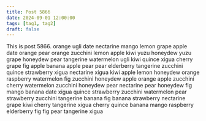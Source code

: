 ```yaml
---
title: Post 5866
date: 2024-09-01 12:00:00
tags: [tag1, tag2]
draft: false
---
```

This is post 5866.
orange
ugli
date
nectarine
mango
lemon
grape
apple
date
orange
pear
orange
zucchini
lemon
apple
kiwi
yuzu
honeydew
yuzu
grape
honeydew
pear
tangerine
watermelon
ugli
kiwi
quince
xigua
cherry
grape
fig
apple
banana
apple
pear
pear
elderberry
tangerine
zucchini
quince
strawberry
xigua
nectarine
xigua
kiwi
apple
lemon
honeydew
orange
raspberry
watermelon
fig
zucchini
honeydew
apple
orange
apple
zucchini
cherry
watermelon
zucchini
honeydew
pear
nectarine
pear
honeydew
fig
mango
banana
date
xigua
quince
strawberry
zucchini
watermelon
pear
strawberry
zucchini
tangerine
banana
fig
banana
strawberry
nectarine
grape
kiwi
cherry
tangerine
xigua
cherry
quince
banana
mango
raspberry
elderberry
fig
fig
pear
tangerine
xigua
